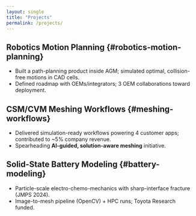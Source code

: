 ```yaml
---
layout: single
title: "Projects"
permalink: /projects/
---
```

## Robotics Motion Planning {#robotics-motion-planning}
- Built a path-planning product inside AGM; simulated optimal, collision-free motions in CAD cells.
- Defined roadmap with OEMs/integrators; 3 OEM collaborations toward deployment.

## CSM/CVM Meshing Workflows {#meshing-workflows}
- Delivered simulation-ready workflows powering 4 customer apps; contributed to ~5% company revenue.
- Spearheading **AI-guided, solution-aware meshing** initiative.

## Solid-State Battery Modeling {#battery-modeling}
- Particle-scale electro-chemo-mechanics with sharp-interface fracture (JMPS 2024).
- Image-to-mesh pipeline (OpenCV) + HPC runs; Toyota Research funded.
